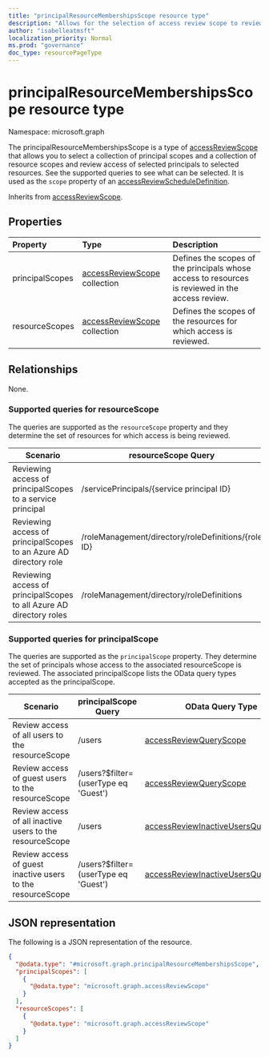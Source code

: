 ```yaml
---
title: "principalResourceMembershipsScope resource type"
description: "Allows for the selection of access review scope to review access of the selected principals to the selected resources."
author: "isabelleatmsft"
localization_priority: Normal
ms.prod: "governance"
doc_type: resourcePageType
---
```


# principalResourceMembershipsScope resource type

Namespace: microsoft.graph

The principalResourceMembershipsScope is a type of [accessReviewScope](accessreviewscope.md) that allows you to select a collection of principal scopes and a collection of resource scopes and review access of selected principals to selected resources. See the supported queries to see what can be selected. It is used as the `scope` property of an [accessReviewScheduleDefinition](accessreviewscheduledefinition.md).

Inherits from [accessReviewScope](../resources/accessreviewscope.md).

## Properties
|Property|Type|Description|
|:---|:---|:---|
|principalScopes|[accessReviewScope](../resources/accessreviewscope.md) collection|Defines the scopes of the principals whose access to resources is reviewed in the access review.|
|resourceScopes|[accessReviewScope](../resources/accessreviewscope.md) collection|Defines the scopes of the resources for which access is reviewed.|

## Relationships
None.

### Supported queries for resourceScope
The queries are supported as the `resourceScope` property and they determine the set of resources for which access is being reviewed. 

|Scenario| resourceScope Query | 
|--|--|
| Reviewing access of principalScopes to a service principal | /servicePrincipals/{service principal ID} |
| Reviewing access of principalScopes to an Azure AD directory role | /roleManagement/directory/roleDefinitions/{role ID} |
| Reviewing access of principalScopes to all Azure AD directory roles | /roleManagement/directory/roleDefinitions |

### Supported queries for principalScope
The queries are supported as the `principalScope` property. They determine the set of principals whose access to the associated resourceScope is reviewed. The associated principalScope lists the OData query types accepted as the principalScope.

|Scenario| principalScope Query | OData Query Type | Additional Comments |
|--|--|-- | --|
| Review access of all users to the resourceScope | /users |[accessReviewQueryScope](accessreviewqueryscope.md)||
| Review access of  guest users to the resourceScope | /users?$filter=(userType eq 'Guest') |[accessReviewQueryScope](accessreviewqueryscope.md)||
| Review access of all inactive users to the resourceScope | /users |[accessReviewInactiveUsersQueryScope](accessreviewinactiveusersqueryscope.md)| Must include `instanceDuration` property|
| Review access of guest inactive users to the resourceScope | /users?$filter=(userType eq 'Guest') |[accessReviewInactiveUsersQueryScope](accessreviewinactiveusersqueryscope.md)| Must include `instanceDuration` property|


## JSON representation
The following is a JSON representation of the resource.
<!-- {
  "blockType": "resource",
  "@odata.type": "microsoft.graph.principalResourceMembershipsScope"
}
-->
``` json
{
  "@odata.type": "#microsoft.graph.principalResourceMembershipsScope",
  "principalScopes": [
    {
      "@odata.type": "microsoft.graph.accessReviewScope"
    }
  ],
  "resourceScopes": [
    {
      "@odata.type": "microsoft.graph.accessReviewScope"
    }
  ]
}
```
